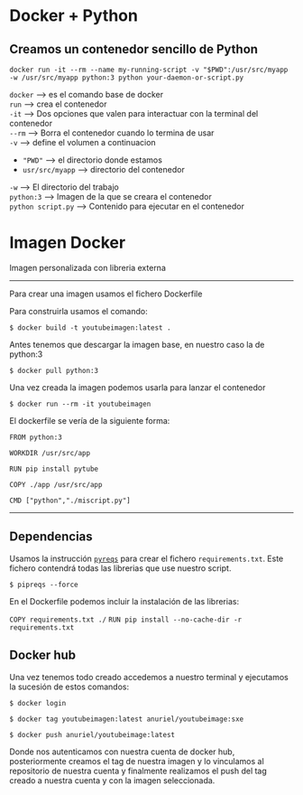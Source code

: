 # Docker + Python
## Creamos un contenedor sencillo de Python
```docker run -it --rm --name my-running-script -v "$PWD":/usr/src/myapp -w /usr/src/myapp python:3 python your-daemon-or-script.py```

`docker` --> es el comando base de docker  
`run` --> crea el contenedor  
`-it` --> Dos opciones que valen para interactuar con la terminal del contenedor  
`--rm` --> Borra el contenedor cuando lo termina de usar  
`-v` --> define el volumen a continuacion
- `"PWD"` --> el directorio donde estamos
- `usr/src/myapp` --> directorio del contenedor  

`-w` --> El directorio del trabajo  
`python:3` --> Imagen de la que se creara el contenedor  
`python script.py` --> Contenido para ejecutar en el contenedor

# Imagen Docker
Imagen personalizada con libreria externa

---

Para crear una imagen usamos el fichero Dockerfile

Para construirla usamos el comando:

`$ docker build -t youtubeimagen:latest .`

Antes tenemos que descargar la imagen base, en nuestro caso la de python:3

`$ docker pull python:3`

Una vez creada la imagen podemos usarla para lanzar el contenedor

`$ docker run --rm -it youtubeimagen`

El dockerfile se vería de la siguiente forma:

``` 
FROM python:3

WORKDIR /usr/src/app

RUN pip install pytube

COPY ./app /usr/src/app

CMD ["python","./miscript.py"] 
```

---

## Dependencias
Usamos la instrucción [`pyreqs`](https://pypi.org/project/pipreqs/) para crear el fichero `requirements.txt`. Este fichero contendrá todas las librerias que use nuestro script.

`$ pipreqs --force`

En el Dockerfile podemos incluir la instalación de las librerias:

`COPY requirements.txt ./`
`RUN pip install --no-cache-dir -r requirements.txt`

## Docker hub

Una vez tenemos todo creado accedemos a nuestro terminal y ejecutamos la sucesión de estos comandos:

`$ docker login`

`$ docker tag youtubeimagen:latest anuriel/youtubeimage:sxe`

`$ docker push anuriel/youtubeimage:latest`

Donde nos autenticamos con nuestra cuenta de docker hub, posteriormente creamos el tag de nuestra imagen y lo vinculamos al repositorio de nuestra cuenta y finalmente realizamos el push del tag creado a nuestra cuenta y con la imagen seleccionada.

